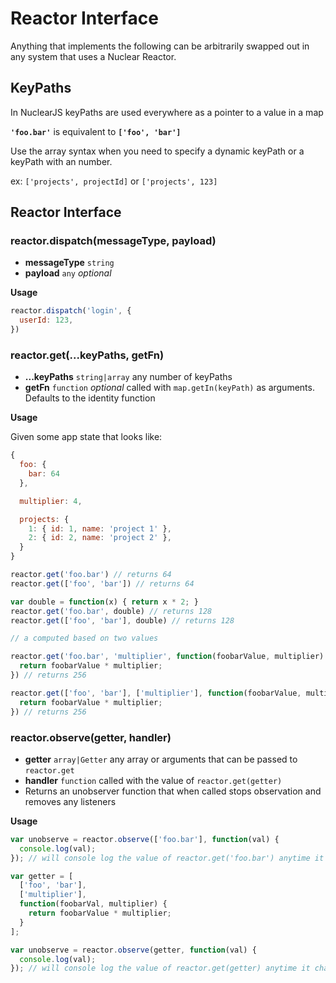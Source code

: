 # Reactor Interface

Anything that implements the following can be arbitrarily swapped out in any system that uses a Nuclear Reactor.

## KeyPaths

In NuclearJS keyPaths are used everywhere as a pointer to a value in a map

**`'foo.bar'`** is equivalent to **`['foo', 'bar']`**

Use the array syntax when you need to specify a dynamic keyPath or a keyPath with an number.

ex: `['projects', projectId]` or `['projects', 123]`


## Reactor Interface

### reactor.dispatch(messageType, payload)

- **messageType** `string`
- **payload** `any` *optional*

**Usage**

```js
reactor.dispatch('login', {
  userId: 123,
})
```


### reactor.get(...keyPaths, getFn)

- **...keyPaths** `string|array` any number of keyPaths
- **getFn** `function` *optional* called with `map.getIn(keyPath)` as arguments.  Defaults to the identity function

**Usage**

Given some app state that looks like:

```js
{
  foo: {
    bar: 64
  },

  multiplier: 4,

  projects: {
    1: { id: 1, name: 'project 1' },
    2: { id: 2, name: 'project 2' },
  }
}
```

```js
reactor.get('foo.bar') // returns 64
reactor.get(['foo', 'bar']) // returns 64

var double = function(x) { return x * 2; }
reactor.get('foo.bar', double) // returns 128
reactor.get(['foo', 'bar'], double) // returns 128

// a computed based on two values

reactor.get('foo.bar', 'multiplier', function(foobarValue, multiplier) {
  return foobarValue * multiplier;
}) // returns 256

reactor.get(['foo', 'bar'], ['multiplier'], function(foobarValue, multiplier) {
  return foobarValue * multiplier;
}) // returns 256
```

### reactor.observe(getter, handler)

- **getter** `array|Getter` any array or arguments that can be passed to `reactor.get`
- **handler** `function` called with the value of `reactor.get(getter)`
- Returns an unobserver function that when called stops observation and removes any listeners

**Usage**

```js
var unobserve = reactor.observe(['foo.bar'], function(val) {
  console.log(val);
}); // will console log the value of reactor.get('foo.bar') anytime it changes

var getter = [
  ['foo', 'bar'],
  ['multiplier'],
  function(foobarVal, multiplier) {
    return foobarValue * multiplier;
  }
];

var unobserve = reactor.observe(getter, function(val) {
  console.log(val);
}); // will console log the value of reactor.get(getter) anytime it changes
```
